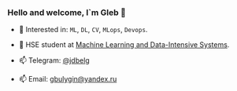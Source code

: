 ### Hello and welcome, I`m Gleb 👋

- 🔭 Interested in: `ML`, `DL`, `CV`, `MLops`, `Devops`.<br>
- 🌱 HSE student at [Machine Learning and Data-Intensive Systems](https://www.hse.ru/en/ma/mlds/).<br>

- 📫 Telegram: [@jdbelg](https://t.me/jdbelg)
- 📫 Email: gbulygin@yandex.ru
